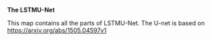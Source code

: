 **The LSTMU-Net**

This map contains all the parts of LSTMU-Net. The U-net is based on https://arxiv.org/abs/1505.04597v1
